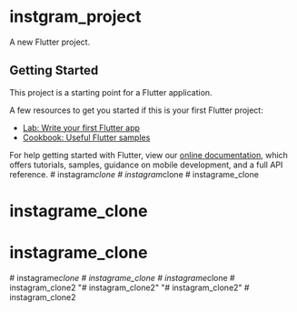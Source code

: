 # instgram_project

A new Flutter project.

## Getting Started

This project is a starting point for a Flutter application.

A few resources to get you started if this is your first Flutter project:

- [Lab: Write your first Flutter app](https://flutter.dev/docs/get-started/codelab)
- [Cookbook: Useful Flutter samples](https://flutter.dev/docs/cookbook)

For help getting started with Flutter, view our
[online documentation](https://flutter.dev/docs), which offers tutorials,
samples, guidance on mobile development, and a full API reference.
#   i n s t a g r a m _ c l o n e  
 #   i n s t a g r a m _ c l o n e  
 # instagrame_clone
# instagrame_clone
# instagrame_clone
#   i n s t a g r a m e _ c l o n e  
 # instagrame_clone
#   i n s t a g r a m e _ c l o n e  
 # instagram_clone2
"# instagram_clone2" 
"# instagram_clone2" 
#   i n s t a g r a m _ c l o n e 2  
 